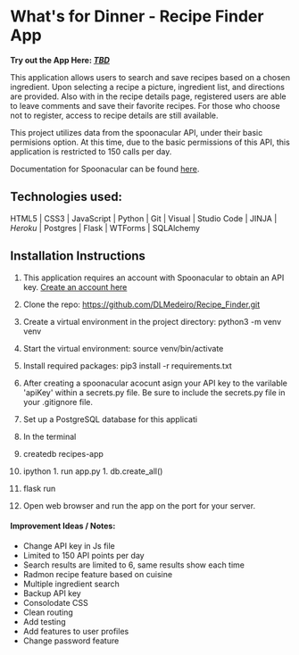 # What's for Dinner - Recipe Finder App

**Try out the App Here: [*TBD*]()**

This application allows users to search and save recipes based on a chosen ingredient.  Upon selecting a recipe a picture, ingredient list, and directions are provided. Also with in the recipe details page, registered users are able to leave comments and save their favorite recipes.  For those who choose not to register, access to recipe details are still available.

This project utilizes data from the spoonacular API, under their basic permisions option.  At this time, due to the basic permissions of this API, this application is restricted to 150 calls per day.  

Documentation for Spoonacular can be found [here](https://spoonacular.com/food-api/docs).

## Technologies used:

HTML5 | CSS3 | JavaScript | Python | Git | Visual | Studio Code | JINJA |  *Heroku* | Postgres | Flask | WTForms | SQLAlchemy

## Installation Instructions
1. This application requires an account with Spoonacular to obtain an API key.  [Create an account here](https://spoonacular.com/food-api/console#Dashboard)

1. Clone the repo: https://github.com/DLMedeiro/Recipe_Finder.git

1. Create a virtual environment in the project directory: python3 -m venv venv

1. Start the virtual environment: source venv/bin/activate

1. Install required packages: pip3 install -r requirements.txt

1. After creating a spoonacular acocunt asign your API key to the varilable 'apiKey' within a secrets.py file.  Be sure to include the secrets.py file in your .gitignore file.  

1. Set up a PostgreSQL database for this applicati

1. In the terminal
  1. createdb recipes-app
  1. ipython
    1. run app.py
    1. db.create_all()
  1. flask run
  1. Open web browser and run the app on the port for your server.


#### Improvement Ideas / Notes:
* Change API key in Js file
* Limited to 150 API points per day
* Search results are limited to 6, same results show each time
* Radmon recipe feature based on cuisine
* Multiple ingredient search
* Backup API key
* Consolodate CSS
* Clean routing
* Add testing
* Add features to user profiles
* Change password feature